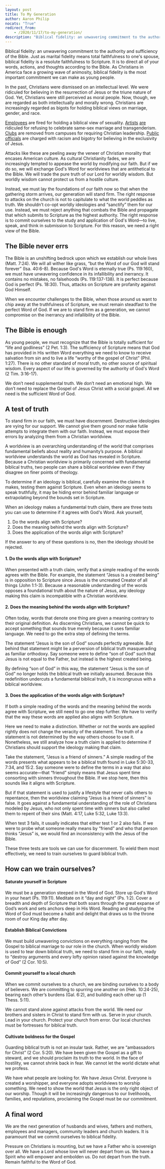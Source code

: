 ```yaml
---
layout: post
title: To My Generation
author: Aaron Philip
nocats: "True"
redirect_from:
    - /2020/11/17/to-my-generation/
description: "Biblical fidelity: an unwavering commitment to the authority and sufficiency of the Bible. Just as marital fidelity means total faithfulness to one's spouse, biblical fidelity..."
---
```


Biblical fidelity: an unwavering commitment to the authority and sufficiency of the Bible. Just as marital fidelity means total faithfulness to one's spouse, biblical fidelity is a resolute faithfulness to Scripture. It is to direct all of your words, actions, and thoughts according to the Bible. As Christians in America face a growing wave of animosity, biblical fidelity is the most important commitment we can make as young people. 

In the past, Christians were dismissed on an intellectual level. We were ridiculed for believing in the resurrection of Jesus or the triune nature of God. Yet, Christians were still perceived as moral people. Now, though, we are regarded as both intellectually and morally wrong. Christians are increasingly regarded as bigots for holding biblical views on marriage, gender, and race.

[Employees](https://www.washingtonpost.com/news/acts-of-faith/wp/2018/06/07/a-crossfit-exec-thanked-gym-for-refusing-to-celebrate-sin-during-pride-week-hes-been-fired/) are fired for holding a biblical view of sexuality. [Artists](https://www.nbcnews.com/feature/nbc-out/masterpiece-cakeshop-owner-court-again-denying-lgbtq-customer-n1184656) [are](https://www.cnn.com/2019/06/06/politics/washington-state-supreme-court-flower-shop-case-same-sex-couple/index.html) ridiculed for refusing to celebrate same-sex marriage and transgenderism. [Clubs](https://www.christianpost.com/news/michigan-university-boots-intervarsity-off-campus-over-policy-requiring-christian-leaders-220608/) are removed from campuses for requiring Christian leadership. [Public officials](https://www.theatlantic.com/politics/archive/2017/06/bernie-sanders-chris-van-hollen-russell-vought/529614/) are charged with racism and bigotry for believing in the exclusivity of Jesus.

Attacks like these are peeling away the veneer of Christian morality that encases American culture. As cultural Christianity fades, we are increasingly tempted to appease the world by modifying our faith. But if we do so, we will exchange God's Word for worldviews that are antithetical to the Bible. We will trade the pure truth of our Lord for worldly wisdom. But worldly wisdom cannot protect us from a hostile culture.

Instead, we must lay the foundations of our faith now so that when the gathering storm arrives, our generation will stand firm. The right response to attacks on the church is not to capitulate to what the world peddles as truth. We shouldn’t co-opt worldly ideologies and “sanctify” them for our use. Instead, we must reject anything that combats the Bible and propagate that which submits to Scripture as the highest authority. The right response is to commit ourselves to the study and application of God's Word—to live, speak, and think in submission to Scripture. For this reason, we need a right view of the Bible.

## The Bible never errs
The Bible is an unshifting bedrock upon which we establish our whole lives (Matt. 7:24). We will all wither like grass, “but the Word of our God will stand forever” (Isa. 40:6-8). Because God's Word is eternally true (Ps. 119:160), we must have unwavering confidence in its infallibility and inerrancy. It contains no mistakes, no falsehoods (Ps. 119:137-138). It is perfect because God is perfect (Ps. 18:30). Thus, attacks on Scripture are profanity against God Himself.

When we encounter challenges to the Bible, when those around us want to chip away at the truthfulness of Scripture, we must remain steadfast to the perfect Word of God. If we are to stand firm as a generation, we cannot compromise on the inerrancy and infallibility of the Bible.

## The Bible is enough
As young people, we must recognize that the Bible is totally sufficient for “life and godliness” (2 Pet. 1:3). The sufficiency of Scripture means that God has provided in His written Word everything we need to know to receive salvation from sin and to live a life “worthy of the gospel of Christ” (Phil. 1:27). There is no other standard of moral truth, no other source of spiritual wisdom. Every aspect of our life is governed by the authority of God's Word (2 Tim. 3:16-17).

We don’t need supplemental truth. We don’t need an emotional high. We don’t need to replace the Gospel of Jesus Christ with a social gospel. All we need is the sufficient Word of God.

## A test of truth
To stand firm in our faith, we must have discernment. Destructive ideologies are vying for our support. We cannot give them ground nor make futile attempts to integrate them with our faith. Instead, we must expose their errors by analyzing them from a Christian worldview.

A worldview is an overarching understanding of the world that comprises fundamental beliefs about reality and humanity’s purpose. A biblical worldview understands the world as God has revealed in Scripture. Because a Christian worldview is primarily concerned with fundamental biblical truths, two people can share a biblical worldview even if they disagree on finer points of theology.

To determine if an ideology is biblical, carefully examine the claims it makes, testing them against Scripture. Even when an ideology seems to speak truthfully, it may be hiding error behind familiar language or extrapolating beyond the bounds set in Scripture.

When an ideology makes a fundamental truth claim, there are three tests you can use to determine if it agrees with God's Word. Ask yourself,

1. Do the words align with Scripture?
2. Does the meaning behind the words align with Scripture?
3. Does the application of the words align with Scripture?

If the answer to any of these questions is no, then the ideology should be rejected.

#### 1. Do the words align with Scripture?
When presented with a truth claim, verify that a simple reading of the words agrees with the Bible. For example, the statement “Jesus is a created being” is in opposition to Scripture since Jesus is the uncreated Creator of all things (John 1:1-3). Because a reasonable understanding of the words opposes a foundational truth about the nature of Jesus, any ideology making this claim is incompatible with a Christian worldview.

#### 2. Does the meaning behind the words align with Scripture?
Often today, words that denote one thing are given a meaning contrary to their original definition. As discerning Christians, we cannot be quick to accept something that sounds true merely because it uses familiar language. We need to go the extra step of defining the terms.

The statement “Jesus is the son of God” sounds perfectly agreeable. But behind that statement might lie a perversion of biblical truth masquerading as familiar orthodoxy. Say someone were to define “son of God” such that Jesus is not equal to the Father, but instead is the highest created being.

By defining “son of God” in this way, the statement “Jesus is the son of God” no longer holds the biblical truth we initially assumed. Because this redefinition undercuts a fundamental biblical truth, it is incongruous with a biblical worldview.

#### 3. Does the application of the words align with Scripture?
If both a simple reading of the words and the meaning behind the words agree with Scripture, we still need to go one step further. We have to verify that the way these words are applied also aligns with Scripture.

Here we need to make a distinction. Whether or not the words are applied rightly does not change the veracity of the statement. The truth of a statement is not determined by the way others choose to use it. Nonetheless, we still analyze how a truth claim is applied to determine if Christians should support the ideology making that claim.

Take the statement, “Jesus is a friend of sinners.” A simple reading of the words presents what appears to be a biblical truth found in Luke 5:30-33, 7:34, and 15:2. Say someone were to define the terms in a way that also seems accurate—that “friend” simply means that Jesus spent time consorting with sinners throughout the Bible. If we stop here, then this sounds like it aligns with Scripture.

But if that statement is used to justify a lifestyle that never calls others to repentance, then the worldview claiming “Jesus is a friend of sinners” is false. It goes against a fundamental understanding of the role of Christians modeled by Jesus, who not only spent time with sinners but also called them to repent of their sins (Matt. 4:17, Luke 5:32, Luke 13:3).

When test 3 fails, it usually indicates that either test 1 or 2 also fails. If we were to probe what someone really means by “friend” and who that person thinks “Jesus” is, we would find an inconsistency with the Jesus of the Bible.

These three tests are tools we can use for discernment. To wield them most effectively, we need to train ourselves to guard biblical truth.

## How can we train ourselves?
#### Saturate yourself in Scripture
We must be a generation steeped in the Word of God. Store up God's Word in your heart (Ps. 119:11). Meditate on it “day and night” (Ps. 1:2). Cover a breadth and depth of Scripture that both soars through the great expanse of God’s work and sets anchors deep in His Word. Reading and studying the Word of God must become a habit and delight that draws us to the throne room of our King day after day.

#### Establish Biblical Convictions
We must build unwavering convictions on everything ranging from the Gospel to biblical marriage to our role in the church. When worldly wisdom is used to tear down biblical truth, we need to stand firm in our faith, ready to “destroy arguments and every lofty opinion raised against the knowledge of God” (2 Cor. 10:5).

#### Commit yourself to a local church
When we commit ourselves to a church, we are binding ourselves to a body of believers. We are committing to spurring one another on (Heb. 10:24-25), bearing each other’s burdens (Gal. 6:2), and building each other up (1 Thess. 5:11).

We cannot stand alone against attacks from the world. We need our brothers and sisters in Christ to stand firm with us. Serve in your church. Lead in your church. Protect your church from error. Our local churches must be fortresses for biblical truth.

#### Cultivate boldness for the Gospel
Guarding biblical truth is not an insular task. Rather, we are “ambassadors for Christ” (2 Cor. 5:20). We have been given the Gospel as a gift to steward, and we should proclaim its truth to the world. In the face of hostility, we cannot shrink back in fear. We cannot let the world dictate what we profess.

We have what people are looking for. We have Jesus Christ. Everyone is created a worshipper, and everyone adopts worldviews to worship something. We need to show the world that Jesus is the only right object of our worship. Though it will be increasingly dangerous to our livelihoods, families, and reputations, proclaiming the Gospel must be our commitment.

## A final word
We are the next generation of husbands and wives, fathers and mothers, employees and managers, community leaders and church leaders. It is paramount that we commit ourselves to biblical fidelity.

Pressure on Christians is mounting, but we have a Father who is sovereign over all. We have a Lord whose love will never depart from us. We have a Spirit who will empower and embolden us. Do not depart from the truth. Remain faithful to the Word of God.